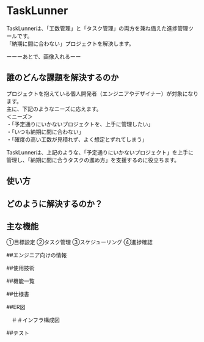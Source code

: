 TaskLunner
====
TaskLunnerは、「工数管理」と「タスク管理」の両方を兼ね備えた進捗管理ツールです。  
「納期に間に合わない」プロジェクトを解決します。

ーーーあとで、画像入れるーー

## 誰のどんな課題を解決するのか
プロジェクトを抱えている個人開発者（エンジニアやデザイナー）が対象になります。  
主に、下記のようなニーズに応えます。  
＜ニーズ＞  
  ・「予定通りにいかないプロジェクトを、上手に管理したい」  
  ・「いつも納期に間に合わない」  
  ・「確度の高い工数が見積れず、よく想定とずれてしまう」
  
TaskLunnerは、上記のような、「予定通りにいかないプロジェクト」を上手に管理し、「納期に間に合うタスクの進め方」を支援するのに役立ちます。 

## 使い方

## どのように解決するのか？

## 主な機能
①目標設定
②タスク管理
③スケジューリング
④進捗確認

##エンジニア向けの情報

##使用技術

##機能一覧

##仕様書

##ER図

　＃＃インフラ構成図
 
 ##テスト
 

